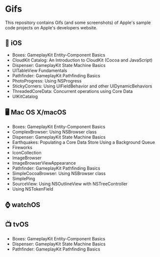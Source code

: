 # Gifs

This repository contains Gifs (and some screenshots) of Apple's sample code projects on Apple's developers website.

## 📱  iOS 

* Boxes: GameplayKit Entity-Component Basics
* CloudKit Catalog: An Introduction to CloudKit (Cocoa and JavaScript)
* Dispenser: GameplayKit State Machine Basics
* UITableView Fundamentals
* Pathfinder: GameplayKit Pathfinding Basics
* PhotoProgress: Using NSProgress
* StickyCorners: Using UIFieldBehavior and other UIDynamicBehaviors
* ThreadedCoreData: Concurrent operations using Core Data
* UIKitCatalog



## 🖥  Mac OS X/macOS

* Boxes: GameplayKit Entity-Component Basics
* ComplexBrowser: Using NSBrowser class
* Dispenser: GameplayKit State Machine Basics
* Earthquakes: Populating a Core Data Store Using a Background Queue
* Fireworks
* IconCollection
* ImageBrowser
* ImageBrowserViewAppearance
* Pathfinder: GameplayKit Pathfinding Basics
* SimpleCocoaBrowser: Using NSBrowser class
* SimplePing
* SourceView: Using NSOutlineView with NSTreeController
* Using NSTokenField



## ⌚  ️watchOS 

## 📺  tvOS

* Boxes: GameplayKit Entity-Component Basics
* Dispenser: GameplayKit State Machine Basics
* Pathfinder: GameplayKit Pathfinding Basics